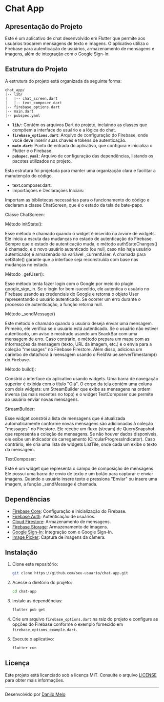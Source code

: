 # Chat App

## Apresentação do Projeto

Este é um aplicativo de chat desenvolvido em Flutter que permite aos usuários trocarem mensagens de texto e imagens. O aplicativo utiliza o Firebase para autenticação de usuários, armazenamento de mensagens e imagens, além de integração com o Google Sign-In.

## Estrutura do Projeto

A estrutura do projeto está organizada da seguinte forma:

```
chat_app/
|-- lib/
|   |-- chat_screen.dart
|   |-- text_composer.dart
|-- firebase_options.dart
|-- main.dart
|-- pubspec.yaml
```

- **`lib/`**: Contém os arquivos Dart do projeto, incluindo as classes que compõem a interface do usuário e a lógica do chat.
- **`firebase_options.dart`**: Arquivo de configuração do Firebase, onde você deve inserir suas chaves e tokens de autenticação.
- **`main.dart`**: Ponto de entrada do aplicativo, que configura e inicializa o Flutter e o Firebase.
- **`pubspec.yaml`**: Arquivo de configuração das dependências, listando os pacotes utilizados no projeto.

Esta estrutura foi projetada para manter uma organização clara e facilitar a manutenção do código.

- text.composer.dart:
- Importações e Declarações Iniciais:

Importam as bibliotecas necessárias para o funcionamento do código e declaram a classe ChatScreen, que é o estado da tela de bate-papo.

Classe ChatScreen:

Método initState():

Esse método é chamado quando o widget é inserido na árvore de widgets. Ele inicia a escuta das mudanças no estado de autenticação do Firebase. Sempre que o estado de autenticação muda, o método authStateChanges() é chamado, e o novo usuário autenticado (ou null, caso não haja usuário autenticado) é armazenado na variável _currentUser. A chamada para setState() garante que a interface seja reconstruída com base nas mudanças no estado.

Método _getUser():

Esse método tenta fazer login com o Google por meio do plugin google_sign_in. Se o login for bem-sucedido, ele autentica o usuário no Firebase usando as credenciais do Google e retorna o objeto User representando o usuário autenticado. Se ocorrer um erro durante o processo de autenticação, a função retorna null.

Método _sendMessage()

Este método é chamado quando o usuário deseja enviar uma mensagem. Primeiro, ele verifica se o usuário está autenticado. Se o usuário não estiver autenticado, um aviso é mostrado usando um SnackBar com uma mensagem de erro. Caso contrário, o método prepara um mapa com as informações da mensagem (texto, URL da imagem, etc.) e o envia para a coleção "messages" no Firebase Firestore. Além disso, adiciona um carimbo de data/hora à mensagem usando o FieldValue.serverTimestamp() do Firebase.

Método build():

Constrói a interface do aplicativo usando widgets. Uma barra de navegação superior é exibida com o título "Olá". O corpo da tela contém uma coluna com dois widgets: um StreamBuilder que exibe as mensagens na ordem inversa (as mais recentes no topo) e o widget TextComposer que permite ao usuário enviar novas mensagens.

StreamBuilder:

Esse widget constrói a lista de mensagens que é atualizada automaticamente conforme novas mensagens são adicionadas à coleção "messages" no Firestore. Ele recebe um fluxo (stream) de QuerySnapshot que representa a coleção de mensagens. Se não houver dados disponíveis, ele exibe um indicador de carregamento (CircularProgressIndicator). Caso contrário, ele cria uma lista de widgets ListTile, onde cada um exibe o texto da mensagem.

TextComposer:

Este é um widget que representa o campo de composição de mensagens. Ele possui uma barra de envio de texto e um botão para capturar e enviar imagens. Quando o usuário insere texto e pressiona "Enviar" ou insere uma imagem, a função _sendMessage é chamada.

## Dependências

- [Firebase Core](https://pub.dev/packages/firebase_core): Configuração e inicialização do Firebase.
- [Firebase Auth](https://pub.dev/packages/firebase_auth): Autenticação de usuários.
- [Cloud Firestore](https://pub.dev/packages/cloud_firestore): Armazenamento de mensagens.
- [Firebase Storage](https://pub.dev/packages/firebase_storage): Armazenamento de imagens.
- [Google Sign-In](https://pub.dev/packages/google_sign_in): Integração com o Google Sign-In.
- [Image Picker](https://pub.dev/packages/image_picker): Captura de imagens da câmera.

## Instalação

1. Clone este repositório:

   ```bash
   git clone https://github.com/seu-usuario/chat-app.git
   ```

2. Acesse o diretório do projeto:

   ```bash
   cd chat-app
   ```

3. Instale as dependências:

   ```bash
   flutter pub get
   ```

4. Crie um arquivo `firebase_options.dart` na raiz do projeto e configure as opções do Firebase conforme o exemplo fornecido em `firebase_options_example.dart`.

5. Execute o aplicativo:

   ```bash
   flutter run
   ```

## Licença

Este projeto está licenciado sob a licença MIT. Consulte o arquivo [LICENSE](LICENSE) para obter mais informações.

---

Desenvolvido por [Danilo Melo](https://github.com/DaniloMAP)

